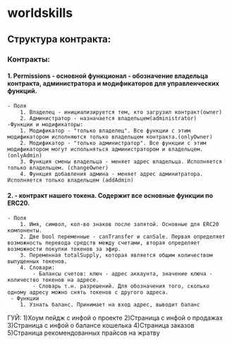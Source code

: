 # worldskills
## Структура контракта:
### Контракты:
#### 1. Permissions - основной функционал - обозначение владельца контракта, администратора и модификаторов для управленческих функций.
    - Поля
        1. Владелец - инициализируется тем, кто загрузил контракт(owner)
        2. Администратор - назначается владельцем(administrator)
    -Функции и модификаторы:
        1. Модификатор - "только владелец". Все функции с этим модификатором исполняются только владельцем контракта.(onlyOwner)
        2. Модификатор - "только администратор". Все функции с этим модификатором могут испольняться администратором и владельцем.(onlyAdmin)
        3. Функция смены владельца - меняет адрес владельца. Исполняется только владельцем. (changeOwner)
        4. Функция добавления админа - меняет адрес админитратора. Исполняется только владельцем (addAdmin)
#### 2.  - контракт нашего токена. Содержит все основные функции по ERC20.
    - Поля
        1. Имя, символ, кол-во знаков после запятой. Основные для ERC20 компоненты.
        2. Две bool переменные - canTransfer и canSale. Первая определяет возможность перевода средств между счетами, вторая определяет возможности покупки токенов за эфир.
        3. Переменная totalSupply, которая является общим количеством выпущенных токенов. 
        4. Словари:
            - Балансы счетов: ключ - адрес аккаунта, значение ключа - количество токенов на адресе.
            - Словарь т.н. разрешений. Для обозначения того, сколько одному адресу можно снять токенов с другого адреса.
     - Функции
        1. Узнать баланс. Принимает на вход адрес, выводит баланс
        

ГУЙ:
1)Хоум пейдж с инфой о проекте
2)Страница с инфой о продажах
3)Страница с инфой о балансе кошелька
4)Страница заказов
5)Страница рекомендованных прайсов на жратву








